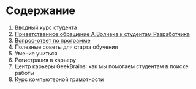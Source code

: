 # Содержание
1. [Вводный курс студента](./01-%D0%92%D0%B2%D0%BE%D0%B4%D0%BD%D1%8B%D0%B9%20%D0%BA%D1%83%D1%80%D1%81%20%D1%81%D1%82%D1%83%D0%B4%D0%B5%D0%BD%D1%82%D0%B0/)
2. [Приветственное обращение А.Волчека к студентам Разработчика](./02-%D0%9F%D1%80%D0%B8%D0%B2%D0%B5%D1%82%D1%81%D1%82%D0%B2%D0%B5%D0%BD%D0%BD%D0%BE%D0%B5%20%D0%BE%D0%B1%D1%80%D0%B0%D1%89%D0%B5%D0%BD%D0%B8%D0%B5%20%D0%90.%D0%92%D0%BE%D0%BB%D1%87%D0%B5%D0%BA%D0%B0%20%D0%BA%20%D1%81%D1%82%D1%83%D0%B4%D0%B5%D0%BD%D1%82%D0%B0%D0%BC%20%D0%A0%D0%B0%D0%B7%D1%80%D0%B0%D0%B1%D0%BE%D1%82%D1%87%D0%B8%D0%BA%D0%B0/)
3. [Вопрос-ответ по программе](./04-%D0%92%D0%BE%D0%BF%D1%80%D0%BE%D1%81-%D0%BE%D1%82%D0%B2%D0%B5%D1%82%20%D0%BF%D0%BE%20%D0%BF%D1%80%D0%BE%D0%B3%D1%80%D0%B0%D0%BC%D0%BC%D0%B5/)
4. Полезные советы для старта обучения
5. Умение учиться
6. Регистрация в карьеру
7. Центр карьеры GeekBrains: как мы помогаем студентам в поиске работы
8. Курс компьютерной грамотности